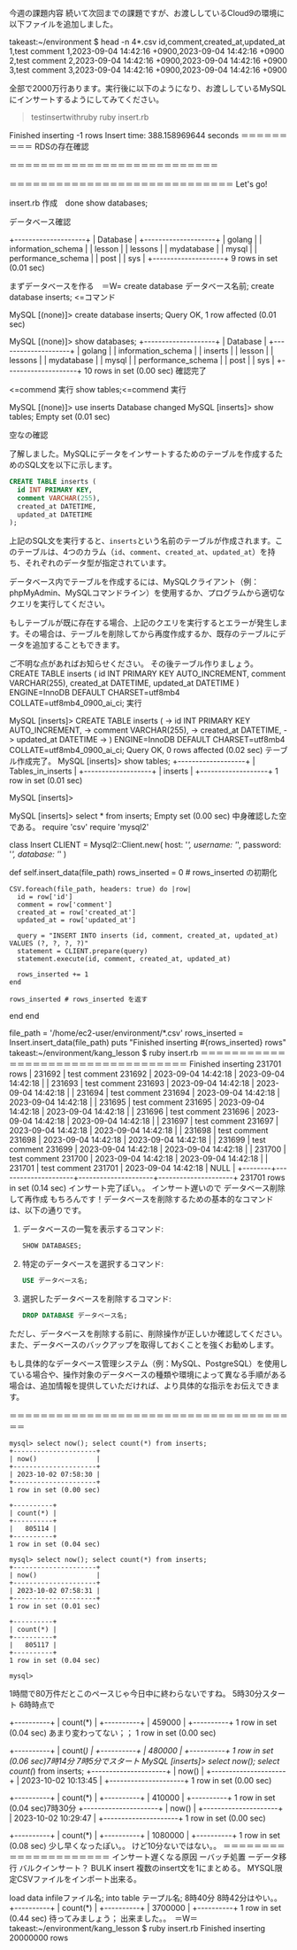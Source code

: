 今週の課題内容
続いて次回までの課題ですが、お渡ししているCloud9の環境に以下ファイルを追加しました。

takeast:~/environment $ head -n 4*.csv 
id,comment,created_at,updated_at
1,test comment 1,2023-09-04 14:42:16 +0900,2023-09-04 14:42:16 +0900
2,test comment 2,2023-09-04 14:42:16 +0900,2023-09-04 14:42:16 +0900
3,test comment 3,2023-09-04 14:42:16 +0900,2023-09-04 14:42:16 +0900

全部で2000万行あります。実行後に以下のようになり、お渡ししているMySQLにインサートするようにしてみてください。

>  testinsertwithruby ruby insert.rb 


Finished inserting -1 rows
Insert time: 388.158969644 seconds
＝＝＝＝＝＝＝＝＝
RDSの存在確認

＝＝＝＝＝＝＝＝＝＝＝＝＝＝＝＝＝＝＝＝＝＝＝＝＝＝＝




＝＝＝＝＝＝＝＝＝＝＝＝＝＝＝＝＝＝＝＝＝＝＝＝＝＝＝＝＝
Let's go!

insert.rb 作成　done
show databases;

データベース確認

+--------------------+
| Database           |
+--------------------+
| golang             |
| information_schema |
| lesson             |
| lessons            |
| mydatabase         |
| mysql              |
| performance_schema |
| post               |
| sys                |
+--------------------+
9 rows in set (0.01 sec)

まずデータベースを作る　＝W=
create database データベース名前;
create database inserts; <=コマンド

MySQL [(none)]> create database inserts;
Query OK, 1 row affected (0.01 sec)


MySQL [(none)]> show databases;
+--------------------+
| Database           |
+--------------------+
| golang             |
| information_schema |
| inserts            |
| lesson             |
| lessons            |
| mydatabase         |
| mysql              |
| performance_schema |
| post               |
| sys                |
+--------------------+
10 rows in set (0.00 sec)
確認完了

  <=commend 実行
show tables;<=commend 実行

MySQL [(none)]> use inserts
Database changed
MySQL [inserts]> show tables;
Empty set (0.01 sec)

空なの確認

了解しました。MySQLにデータをインサートするためのテーブルを作成するためのSQL文を以下に示します。

```sql
CREATE TABLE inserts (
  id INT PRIMARY KEY,
  comment VARCHAR(255),
  created_at DATETIME,
  updated_at DATETIME
);
```

上記のSQL文を実行すると、`inserts`という名前のテーブルが作成されます。このテーブルは、4つのカラム（`id`、`comment`、`created_at`、`updated_at`）を持ち、それぞれのデータ型が指定されています。

データベース内でテーブルを作成するには、MySQLクライアント（例：phpMyAdmin、MySQLコマンドライン）を使用するか、プログラムから適切なクエリを実行してください。

もしテーブルが既に存在する場合、上記のクエリを実行するとエラーが発生します。その場合は、テーブルを削除してから再度作成するか、既存のテーブルにデータを追加することもできます。

ご不明な点があればお知らせください。
その後テーブル作りましょう。
CREATE TABLE inserts (
    id INT PRIMARY KEY AUTO_INCREMENT,
    comment VARCHAR(255),
    created_at DATETIME,
    updated_at DATETIME
) ENGINE=InnoDB DEFAULT CHARSET=utf8mb4 COLLATE=utf8mb4_0900_ai_ci;
実行

MySQL [inserts]> CREATE TABLE inserts (
    ->     id INT PRIMARY KEY AUTO_INCREMENT,
    ->     comment VARCHAR(255),
    ->     created_at DATETIME,
    ->     updated_at DATETIME
    -> ) ENGINE=InnoDB DEFAULT CHARSET=utf8mb4 COLLATE=utf8mb4_0900_ai_ci;
Query OK, 0 rows affected (0.02 sec)
テーブル作成完了。
MySQL [inserts]> show tables;
+-------------------+
| Tables_in_inserts |
+-------------------+
| inserts           |
+-------------------+
1 row in set (0.01 sec)

MySQL [inserts]> 

MySQL [inserts]> select * from inserts;
Empty set (0.00 sec)
中身確認した空である。
require 'csv'
require 'mysql2'

class Insert
  CLIENT = Mysql2::Client.new(
    host: '*',
    username: '*',
    password: '*',
    database: '*'
  )

  def self.insert_data(file_path)
    rows_inserted = 0 # rows_inserted の初期化

    CSV.foreach(file_path, headers: true) do |row|
      id = row['id']
      comment = row['comment']
      created_at = row['created_at']
      updated_at = row['updated_at']

      query = "INSERT INTO inserts (id, comment, created_at, updated_at) VALUES (?, ?, ?, ?)"
      statement = CLIENT.prepare(query)
      statement.execute(id, comment, created_at, updated_at)

      rows_inserted += 1
    end

    rows_inserted # rows_inserted を返す
  end
end

file_path = '/home/ec2-user/environment/*.csv'
rows_inserted = Insert.insert_data(file_path)
puts "Finished inserting #{rows_inserted} rows"
takeast:~/environment/kang_lesson $ ruby insert.rb
＝＝＝＝＝＝＝＝＝＝＝＝＝＝＝＝＝＝＝＝＝＝＝＝＝＝＝＝＝＝＝＝＝＝
Finished inserting 231701 rows
| 231692 | test comment 231692 | 2023-09-04 14:42:18 | 2023-09-04 14:42:18 |
| 231693 | test comment 231693 | 2023-09-04 14:42:18 | 2023-09-04 14:42:18 |
| 231694 | test comment 231694 | 2023-09-04 14:42:18 | 2023-09-04 14:42:18 |
| 231695 | test comment 231695 | 2023-09-04 14:42:18 | 2023-09-04 14:42:18 |
| 231696 | test comment 231696 | 2023-09-04 14:42:18 | 2023-09-04 14:42:18 |
| 231697 | test comment 231697 | 2023-09-04 14:42:18 | 2023-09-04 14:42:18 |
| 231698 | test comment 231698 | 2023-09-04 14:42:18 | 2023-09-04 14:42:18 |
| 231699 | test comment 231699 | 2023-09-04 14:42:18 | 2023-09-04 14:42:18 |
| 231700 | test comment 231700 | 2023-09-04 14:42:18 | 2023-09-04 14:42:18 |
| 231701 | test comment 231701 | 2023-09-04 14:42:18 | NULL                |
+--------+---------------------+---------------------+---------------------+
231701 rows in set (0.14 sec)
インサート完了ぽい。。
インサート遅いので
データベース削除して再作成
もちろんです！データベースを削除するための基本的なコマンドは、以下の通りです。

1. データベースの一覧を表示するコマンド:
   ```sql
   SHOW DATABASES;
   ```

2. 特定のデータベースを選択するコマンド:
   ```sql
   USE データベース名;
   ```

3. 選択したデータベースを削除するコマンド:
   ```sql
   DROP DATABASE データベース名;
   ```

ただし、データベースを削除する前に、削除操作が正しいか確認してください。また、データベースのバックアップを取得しておくことを強くお勧めします。

もし具体的なデータベース管理システム（例：MySQL、PostgreSQL）を使用している場合や、操作対象のデータベースの種類や環境によって異なる手順がある場合は、追加情報を提供していただければ、より具体的な指示をお伝えできます。

＝＝＝＝＝＝＝＝＝＝＝＝＝＝＝＝＝＝＝＝＝＝＝＝＝＝＝＝＝＝＝＝＝＝＝＝＝＝

```
mysql> select now(); select count(*) from inserts;
+---------------------+
| now()               |
+---------------------+
| 2023-10-02 07:58:30 |
+---------------------+
1 row in set (0.00 sec)

+----------+
| count(*) |
+----------+
|   805114 |
+----------+
1 row in set (0.04 sec)

mysql> select now(); select count(*) from inserts;
+---------------------+
| now()               |
+---------------------+
| 2023-10-02 07:58:31 |
+---------------------+
1 row in set (0.01 sec)

+----------+
| count(*) |
+----------+
|   805117 |
+----------+
1 row in set (0.04 sec)

mysql> 
```

1時間で80万件だとこのペースじゃ今日中に終わらないですね。
5時30分スタート
6時時点で

+----------+
| count(*) |
+----------+
|   459000 |
+----------+
1 row in set (0.04 sec)
あまり変わってない；；
1 row in set (0.00 sec)

+----------+
| count(*) |
+----------+
|   480000 |
+----------+
1 row in set (0.06 sec)7時14分
7時5分でスタート
MySQL [inserts]> select now(); select count(*) from inserts;
+---------------------+
| now()               |
+---------------------+
| 2023-10-02 10:13:45 |
+---------------------+
1 row in set (0.00 sec)

+----------+
| count(*) |
+----------+
|   410000 |
+----------+
1 row in set (0.04 sec)7時30分
+---------------------+
| now()               |
+---------------------+
| 2023-10-02 10:29:47 |
+---------------------+
1 row in set (0.00 sec)

+----------+
| count(*) |
+----------+
|  1080000 |
+----------+
1 row in set (0.08 sec)
少し早くなったぽい。。
けど10分ないではない。。
＝＝＝＝＝＝＝＝＝＝＝＝＝＝＝＝＝＝＝＝＝
インサート遅くなる原因
ーバッチ処置
ーデータ移行
バルクインサート？
BULK insert
複数のinsert文を1にまとめる。
MYSQL限定CSVファイルをインポート出来る。

load data infileファイル名;
into table テープル名;
8時40分
8時42分はやい。。
+----------+
| count(*) |
+----------+
|  3700000 |
+----------+
1 row in set (0.44 sec)
待ってみましょう；
出来ました。。　＝W＝
takeast:~/environment/kang_lesson $ ruby insert.rb
Finished inserting 20000000 rows